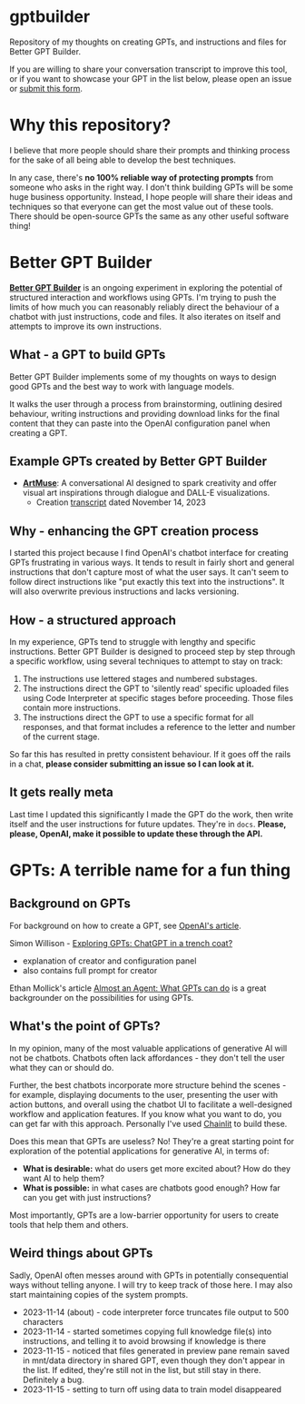 # gptbuilder
Repository of my thoughts on creating GPTs, and instructions and files for Better GPT Builder.

If you are willing to share your conversation transcript to improve this tool, or if you want to showcase your GPT in the list below, please open an issue or [submit this form](https://forms.gle/he2qFcpdjdrEBpaq6).

# Why this repository?
I believe that more people should share their prompts and thinking process for the sake of all being able to develop the best techniques.

In any case, there's **no 100% reliable way of protecting prompts** from someone who asks in the right way. I don't think building GPTs will be some huge business opportunity. Instead, I hope people will share their ideas and techniques so that everyone can get the most value out of these tools. There should be open-source GPTs the same as any other useful software thing!

# Better GPT Builder
**[Better GPT Builder](https://chat.openai.com/g/g-0CAiaGJje-better-gpt-builder)** is an ongoing experiment in exploring the potential of structured interaction and workflows using GPTs. I'm trying to push the limits of how much you can reasonably reliably direct the behaviour of a chatbot with just instructions, code and files. It also iterates on itself and attempts to improve its own instructions.

## What - a GPT to build GPTs
Better GPT Builder implements some of my thoughts on ways to design good GPTs and the best way to work with language models. 

It walks the user through a process from brainstorming, outlining desired behaviour, writing instructions and providing download links for the final content that they can paste into the OpenAI configuration panel when creating a GPT.

## Example GPTs created by Better GPT Builder
* **[ArtMuse](https://chat.openai.com/g/g-kY3woUU1m-artmuse)**: A conversational AI designed to spark creativity and offer visual art inspirations through dialogue and DALL-E visualizations.
    * Creation [transcript](https://chat.openai.com/share/bc93a6ac-311e-41b6-b3ae-62e2879c5ad2) dated November 14, 2023

## Why - enhancing the GPT creation process
I started this project because I find OpenAI's chatbot interface for creating GPTs frustrating in various ways. It tends to result in fairly short and general instructions that don't capture most of what the user says. It can't seem to follow direct instructions like "put exactly this text into the instructions". It will also overwrite previous instructions and lacks versioning.


## How - a structured approach
In my experience, GPTs tend to struggle with lengthy and specific instructions. Better GPT Builder is designed to proceed step by step through a specific workflow, using several techniques to attempt to stay on track: 
1. The instructions use lettered stages and numbered substages.
2. The instructions direct the GPT to 'silently read' specific uploaded files using Code Interpreter at specific stages before proceeding. Those files contain more instructions.
3. The instructions direct the GPT to use a specific format for all responses, and that format includes a reference to the letter and number of the current stage.

So far this has resulted in pretty consistent behaviour. If it goes off the rails in a chat, **please consider submitting an issue so I can look at it.**


## It gets really meta

Last time I updated this significantly I made the GPT do the work, then write itself and the user instructions for future updates. They're in `docs`. **Please, please, OpenAI, make it possible to update these through the API.**


# GPTs: A terrible name for a fun thing

## Background on GPTs
For background on how to create a GPT, see [OpenAI's article](https://help.openai.com/en/articles/8554397-creating-a-gpt).

Simon Willison - [Exploring GPTs: ChatGPT in a trench coat?](https://simonwillison.net/2023/Nov/15/gpts/)
* explanation of creator and configuration panel
* also contains full prompt for creator

Ethan Mollick's article [Almost an Agent: What GPTs can do](https://www.oneusefulthing.org/p/almost-an-agent-what-gpts-can-do) is a great backgrounder on the possibilities for using GPTs.


## What's the point of GPTs? 
In my opinion, many of the most valuable applications of generative AI will not be chatbots. Chatbots often lack affordances - they don't tell the user what they can or should do. 

Further, the best chatbots incorporate more structure behind the scenes - for example, displaying documents to the user, presenting the user with action buttons, and overall using the chatbot UI to facilitate a well-designed workflow and application features. If you know what you want to do, you can get far with this approach. Personally I've used [Chainlit](https://docs.chainlit.io/get-started/overview) to build these. 

Does this mean that GPTs are useless? No! They're a great starting point for exploration of the potential applications for generative AI, in terms of: 
* **What is desirable:** what do users get more excited about? How do they want AI to help them?
* **What is possible:** in what cases are chatbots good enough? How far can you get with just instructions?

Most importantly, GPTs are a low-barrier opportunity for users to create tools that help them and others. 

## Weird things about GPTs

Sadly, OpenAI often messes around with GPTs in potentially consequential ways without telling anyone. I will try to keep track of those here. I may also start maintaining copies of the system prompts.

* 2023-11-14 (about) - code interpreter force truncates file output to 500 characters
* 2023-11-14 - started sometimes copying full knowledge file(s) into instructions, and telling it to avoid browsing if knowledge is there
* 2023-11-15 - noticed that files generated in preview pane remain saved in mnt/data directory in shared GPT, even though they don't appear in the list. If edited, they're still not in the list, but still stay in there. Definitely a bug.
* 2023-11-15 - setting to turn off using data to train model disappeared
